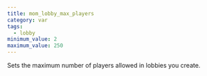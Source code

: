 ```yaml
---
title: mom_lobby_max_players
category: var
tags:
  - lobby
minimum_value: 2
maximum_value: 250
---
```


Sets the maximum number of players allowed in lobbies you create.